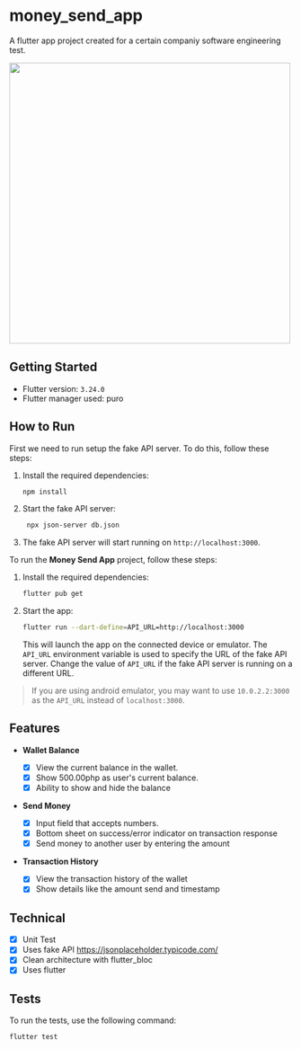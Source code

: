 # money_send_app

A flutter app project created for a certain companiy software engineering test.

<img src="https://github.com/user-attachments/assets/f5272f8e-edda-4f3f-9490-06d035d73513" height=500> 


## Getting Started

- Flutter version: `3.24.0`
- Flutter manager used: puro

## How to Run

First we need to run setup the fake API server. To do this, follow these steps:

1. Install the required dependencies:

   ```bash
   npm install
   ```

2. Start the fake API server:

   ```bash
    npx json-server db.json
   ```

3. The fake API server will start running on `http://localhost:3000`.

To run the **Money Send App** project, follow these steps:

1. Install the required dependencies:

   ```bash
   flutter pub get
   ```

2. Start the app:

   ```bash
   flutter run --dart-define=API_URL=http://localhost:3000
   ```

   This will launch the app on the connected device or emulator. The `API_URL` environment variable is used to specify the URL of the fake API server. Change the value of `API_URL` if the fake API server is running on a different URL.

> If you are using android emulator, you may want to use `10.0.2.2:3000` as the `API_URL` instead of `localhost:3000`.

## Features

- **Wallet Balance**

  - [x] View the current balance in the wallet.
  - [x] Show 500.00php as user's current balance.
  - [x] Ability to show and hide the balance

- **Send Money**

  - [x] Input field that accepts numbers.
  - [x] Bottom sheet on success/error indicator on transaction response
  - [x] Send money to another user by entering the amount

- **Transaction History**
  - [x] View the transaction history of the wallet
  - [x] Show details like the amount send and timestamp

## Technical

- [x] Unit Test
- [x] Uses fake API <https://jsonplaceholder.typicode.com/>
- [x] Clean architecture with flutter_bloc
- [x] Uses flutter

## Tests

To run the tests, use the following command:

```bash
flutter test
```
